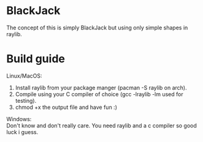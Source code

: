 # BlackJack
The concept of this is simply BlackJack but using only simple shapes in raylib.                                                                          

# Build guide
Linux/MacOS:                                                                            
1. Install raylib from your package manger (pacman -S raylib on arch).                   
2. Compile using your C compiler of choice (gcc -lraylib -lm used for testing).               
3. chmod +x the output file and have fun :)                                                 

Windows:                                                                                              
Don't know and don't really care. You need raylib and a c compiler so good luck i guess.  

